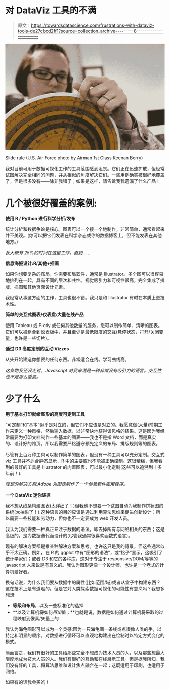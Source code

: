 # 对 DataViz 工具的不满

> 原文：<https://towardsdatascience.com/frustrations-with-dataviz-tools-de27cbcd2ff1?source=collection_archive---------8----------------------->

![](img/200a238dbeb5761531d61a97e98b43b6.png)

Slide rule (U.S. Air Force photo by Airman 1st Class Keenan Berry)

我对目前可用于数据可视化工作的工具范围感到沮丧。它们正在迅速扩散，但经常试图解决完全相同的问题，并从相似的角度解决它们。一些用例确实被很好地覆盖了，但是很多没有——除非我错了；如果是这样，请告诉我我遗漏了什么产品！

# 几个被很好覆盖的案例:

**使用 R / Python 进行科学分析/发布**

统计分析和数据争论是核心。图表可以一个接一个地制作，非常简单，通常看起来并不美观。(你可以把它们发表在科学杂志或你的数据博客上，但不能发表在其他地方。)

*我大概有 25%的时间在这里工作，直到……*

**信息海报设计:R/其他+插画**

如果你想要复杂的布局，你需要布局软件，通常是 Illustrator。多个图可以很容易地排列在一起，具有不同的层次和共性。视觉吸引力和可视性很高，完全集成了排版、插图和其他页面设计元素。

我经常从事这方面的工作，工具也很不错。我只是和 Illustrator 有时在本质上更技术性。

**简单的交互式图表/仪表盘:大量在线产品**

使用 Tableau 或 Plotly 或任何其他数量的服务，您可以制作简单、清晰的图表。它们可以被组合到仪表板中，并且至少是最低限度的交互(悬停状态，打开/关闭变量，也许是一些切片)。

**通过 D3 高度定制的互动 Vizzes**

从头开始建造你想要的任何东西。非常适合在线。学习曲线高。

*这条路我还没走过。Javascript 对我来说是一种非常没有吸引力的语言。交互性也不是那么重要。*

# 少了什么

**用于基本打印就绪图形的高度可定制工具**

“可定制”和“基本”似乎是对立的，但它们不应该是对立的。我愿意做(大量)前期工作来定义一种风格，然后输入数据，以非常快地获得该风格的结果。这是因为我经常需要为打印文档制作一些基本的图表——我也不是指 Word 文档，而是真实的、设计好的跨页。所以我需要严格遵守预先定义的布局、排版规则等的图表。

尽管有上百万种工具可以制作简单的图表，但没有一种工具可以充分定制。交互式 viz 工具并不适合静态显示，R 中的主要库也不能被正确控制。这很糟糕，但我看到的最好的工具是 Illustrator 的内置图表，可以最小化定制(这些可以追溯到十多年前！).

*理想的解决方案:Adobe 为图表制作了一个创意套件应用程序。*

**一个 DataViz 迷你语言**

我不想从线条构建图表(太详细了！)但我也不想要一个试图自动为我制作饼状图的系统(太抽象了！).这种语言的目的应该是通过利用算法思维来促进创新设计；所以需要一些技能和劳动力，但你也不一定要成为 web 开发人员。

我认为我们需要一种真正专注于数据的语法，即去掉所有与网络相关的东西；这是高级的，是为数据迭代而设计的(尽管我通常很喜欢函数式语言)。

现有的解决方案都是推某种解决方案和思考。也许这只是我的背景，但这些通常似乎不太正确。例如，在 R 的 ggplot 中有“图形的语法”，或“格子”显示，这吸引了统计学家们；或者 D3 和它的各种库，这对于专注于 responsive/DOM/等等的 javascript 人来说是有意义的。我认为图形更像一个设计师，也许是一个老式的计算机爱好者。

换句话说，为什么我们要从数据中的属性(比如范围/域)或者从盒子中构建东西？这在技术上是有道理的。但是它对人类探索数据可视化的可能性有意义吗？我想多想想:

*   **等级和布局**，以及一些标准化的选择
*   **以及计算机将如何*得出*值；**也就是说，数据是如何通过计算机将采取的过程映射到像素/矢量上的

我认为海龟图形可以成为一个灵感:因为一只海龟画一条线或点很像人类的手，以特定和明显的顺序。对数据进行循环可以直观地构建出在绘制时以特定方式变化的模式。

简而言之，我们有很好的工具给那些完全不想成为技术人员的人，以及那些想最大限度地成为技术人员的人。我们有很好的互动和在线展示工具。但是据我所知，我们没有好的工具，将算法思维和设计焦点融合在一起；这既适用于印刷，也适用于网络。

如果有的话我会买的！